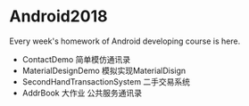 # Android2018
Every week's homework of Android developing course is here.
* ContactDemo 简单模仿通讯录
* MaterialDesignDemo 模拟实现MaterialDisign
* SecondHandTransactionSystem 二手交易系统
* AddrBook 大作业 公共服务通讯录
